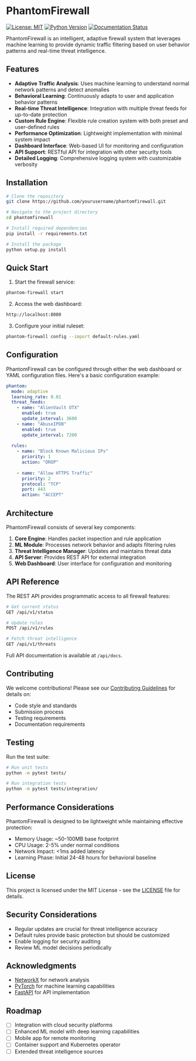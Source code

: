 # PhantomFirewall

[![License: MIT](https://img.shields.io/badge/License-MIT-yellow.svg)](https://opensource.org/licenses/MIT)
[![Python Version](https://img.shields.io/badge/python-3.8%2B-blue)](https://www.python.org/downloads/)
[![Documentation Status](https://readthedocs.org/projects/phantomfirewall/badge/?version=latest)](https://phantomfirewall.readthedocs.io)

PhantomFirewall is an intelligent, adaptive firewall system that leverages machine learning to provide dynamic traffic filtering based on user behavior patterns and real-time threat intelligence.

## Features

- **Adaptive Traffic Analysis**: Uses machine learning to understand normal network patterns and detect anomalies
- **Behavioral Learning**: Continuously adapts to user and application behavior patterns
- **Real-time Threat Intelligence**: Integration with multiple threat feeds for up-to-date protection
- **Custom Rule Engine**: Flexible rule creation system with both preset and user-defined rules
- **Performance Optimization**: Lightweight implementation with minimal system impact
- **Dashboard Interface**: Web-based UI for monitoring and configuration
- **API Support**: RESTful API for integration with other security tools
- **Detailed Logging**: Comprehensive logging system with customizable verbosity

## Installation

```bash
# Clone the repository
git clone https://github.com/yourusername/phantomfirewall.git

# Navigate to the project directory
cd phantomfirewall

# Install required dependencies
pip install -r requirements.txt

# Install the package
python setup.py install
```

## Quick Start

1. Start the firewall service:
```bash
phantom-firewall start
```

2. Access the web dashboard:
```bash
http://localhost:8080
```

3. Configure your initial ruleset:
```bash
phantom-firewall config --import default-rules.yaml
```

## Configuration

PhantomFirewall can be configured through either the web dashboard or YAML configuration files. Here's a basic configuration example:

```yaml
phantom:
  mode: adaptive
  learning_rate: 0.01
  threat_feeds:
    - name: "AlienVault OTX"
      enabled: true
      update_interval: 3600
    - name: "AbuseIPDB"
      enabled: true
      update_interval: 7200
  
  rules:
    - name: "Block Known Malicious IPs"
      priority: 1
      action: "DROP"
      
    - name: "Allow HTTPS Traffic"
      priority: 2
      protocol: "TCP"
      port: 443
      action: "ACCEPT"
```

## Architecture

PhantomFirewall consists of several key components:

1. **Core Engine**: Handles packet inspection and rule application
2. **ML Module**: Processes network behavior and adapts filtering rules
3. **Threat Intelligence Manager**: Updates and maintains threat data
4. **API Server**: Provides REST API for external integration
5. **Web Dashboard**: User interface for configuration and monitoring

## API Reference

The REST API provides programmatic access to all firewall features:

```bash
# Get current status
GET /api/v1/status

# Update rules
POST /api/v1/rules

# Fetch threat intelligence
GET /api/v1/threats
```

Full API documentation is available at `/api/docs`.

## Contributing

We welcome contributions! Please see our [Contributing Guidelines](CONTRIBUTING.md) for details on:

- Code style and standards
- Submission process
- Testing requirements
- Documentation requirements

## Testing

Run the test suite:

```bash
# Run unit tests
python -m pytest tests/

# Run integration tests
python -m pytest tests/integration/
```

## Performance Considerations

PhantomFirewall is designed to be lightweight while maintaining effective protection:

- Memory Usage: ~50-100MB base footprint
- CPU Usage: 2-5% under normal conditions
- Network Impact: <1ms added latency
- Learning Phase: Initial 24-48 hours for behavioral baseline

## License

This project is licensed under the MIT License - see the [LICENSE](LICENSE) file for details.

## Security Considerations

- Regular updates are crucial for threat intelligence accuracy
- Default rules provide basic protection but should be customized
- Enable logging for security auditing
- Review ML model decisions periodically

## Acknowledgments

- [NetworkX](https://networkx.org/) for network analysis
- [PyTorch](https://pytorch.org/) for machine learning capabilities
- [FastAPI](https://fastapi.tiangolo.com/) for API implementation



## Roadmap

- [ ] Integration with cloud security platforms
- [ ] Enhanced ML model with deep learning capabilities
- [ ] Mobile app for remote monitoring
- [ ] Container support and Kubernetes operator
- [ ] Extended threat intelligence sources
